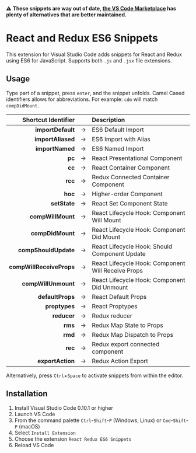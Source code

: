 ⚠️ **These snippets are way out of date, [the VS Code Marketplace](https://marketplace.visualstudio.com/search?term=react%20redux&target=VSCode&category=Snippets&sortBy=Relevance) has plenty of alternatives that are better maintained.**

# React and Redux ES6 Snippets

This extension for Visual Studio Code adds snippets for React and Redux using ES6 for JavaScript. Supports both `.js` and `.jsx` file extensions.

## Usage

Type part of a snippet, press `enter`, and the snippet unfolds. Camel Cased identifiers allows for abbreviations.
For example: `cdm` will match `compDidMount`.

|      Shortcut Identifier |     | Description                                        |
| -----------------------: | --- | :------------------------------------------------- |
|        **importDefault** | →   | ES6 Default Import                                 |
|        **importAliased** | →   | ES6 Import with Alias                              |
|          **importNamed** | →   | ES6 Named Import                                   |
|                   **pc** | →   | React Presentational Component                     |
|                   **cc** | →   | React Container Component                          |
|                  **rcc** | →   | Redux Connected Container Component                |
|                  **hoc** | →   | Higher-order Component                             |
|             **setState** | →   | React Set Component State                          |
|        **compWillMount** | →   | React Lifecycle Hook: Component Will Mount         |
|         **compDidMount** | →   | React Lifecycle Hook: Component Did Mount          |
|     **compShouldUpdate** | →   | React Lifecycle Hook: Should Component Update      |
| **compWillReceiveProps** | →   | React Lifecycle Hook: Component Will Receive Props |
|      **compWillUnmount** | →   | React Lifecycle Hook: Component Did Unmount        |
|         **defaultProps** | →   | React Default Props                                |
|            **proptypes** | →   | React Proptypes                                    |
|              **reducer** | →   | Redux reducer                                      |
|                  **rms** | →   | Redux Map State to Props                           |
|                  **rmd** | →   | Redux Map Dispatch to Props                        |
|                  **rec** | →   | Redux export connected component                   |
|         **exportAction** | →   | Redux Action Export                                |

Alternatively, press `Ctrl`+`Space` to activate snippets from within the editor.

## Installation

1.  Install Visual Studio Code 0.10.1 or higher
2.  Launch VS Code
3.  From the command palette `Ctrl`-`Shift`-`P` (Windows, Linux) or `Cmd`-`Shift`-`P` (macOS)
4.  Select `Install Extension`
5.  Choose the extension `React Redux ES6 Snippets`
6.  Reload VS Code
